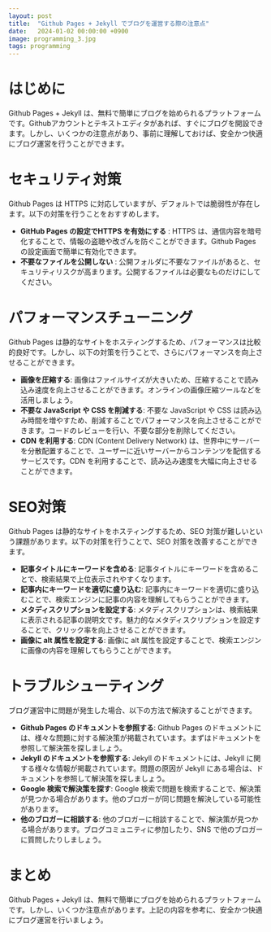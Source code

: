 ```yaml
---
layout: post
title:  "Github Pages + Jekyll でブログを運営する際の注意点"
date:   2024-01-02 00:00:00 +0900
image: programming_3.jpg
tags: programming  
---
```



# はじめに
Github Pages + Jekyll は、無料で簡単にブログを始められるプラットフォームです。Githubアカウントとテキストエディタがあれば、すぐにブログを開設できます。しかし、いくつかの注意点があり、事前に理解しておけば、安全かつ快適にブログ運営を行うことができます。


# セキュリティ対策
Github Pages は HTTPS に対応していますが、デフォルトでは脆弱性が存在します。以下の対策を行うことをおすすめします。

* **GitHub Pages の設定でHTTPS を有効にする** : HTTPS は、通信内容を暗号化することで、情報の盗聴や改ざんを防ぐことができます。Github Pages の設定画面で簡単に有効化できます。
* **不要なファイルを公開しない** : 公開フォルダに不要なファイルがあると、セキュリティリスクが高まります。公開するファイルは必要なものだけにしてください。

# パフォーマンスチューニング
Github Pages は静的なサイトをホスティングするため、パフォーマンスは比較的良好です。しかし、以下の対策を行うことで、さらにパフォーマンスを向上させることができます。

* **画像を圧縮する**: 画像はファイルサイズが大きいため、圧縮することで読み込み速度を向上させることができます。オンラインの画像圧縮ツールなどを活用しましょう。
* **不要な JavaScript や CSS を削減する**: 不要な JavaScript や CSS は読み込み時間を増やすため、削減することでパフォーマンスを向上させることができます。コードのレビューを行い、不要な部分を削除してください。
* **CDN を利用する**: CDN (Content Delivery Network) は、世界中にサーバーを分散配置することで、ユーザーに近いサーバーからコンテンツを配信するサービスです。CDN を利用することで、読み込み速度を大幅に向上させることができます。

# SEO対策
Github Pages は静的なサイトをホスティングするため、SEO 対策が難しいという課題があります。以下の対策を行うことで、SEO 対策を改善することができます。

* **記事タイトルにキーワードを含める**: 記事タイトルにキーワードを含めることで、検索結果で上位表示されやすくなります。
* **記事内にキーワードを適切に盛り込む**: 記事内にキーワードを適切に盛り込むことで、検索エンジンに記事の内容を理解してもらうことができます。
* **メタディスクリプションを設定する**: メタディスクリプションは、検索結果に表示される記事の説明文です。魅力的なメタディスクリプションを設定することで、クリック率を向上させることができます。
* **画像に alt 属性を設定する**: 画像に alt 属性を設定することで、検索エンジンに画像の内容を理解してもらうことができます。


# トラブルシューティング
ブログ運営中に問題が発生した場合、以下の方法で解決することができます。

* **Github Pages のドキュメントを参照する**: Github Pages のドキュメントには、様々な問題に対する解決策が掲載されています。まずはドキュメントを参照して解決策を探しましょう。
* **Jekyll のドキュメントを参照する**: Jekyll のドキュメントには、Jekyll に関する様々な情報が掲載されています。問題の原因が Jekyll にある場合は、ドキュメントを参照して解決策を探しましょう。
* **Google 検索で解決策を探す**: Google 検索で問題を検索することで、解決策が見つかる場合があります。他のブロガーが同じ問題を解決している可能性があります。
* **他のブロガーに相談する**: 他のブロガーに相談することで、解決策が見つかる場合があります。ブログコミュニティに参加したり、SNS で他のブロガーに質問したりしましょう。
# まとめ
Github Pages + Jekyll は、無料で簡単にブログを始められるプラットフォームです。しかし、いくつか注意点があります。上記の内容を参考に、安全かつ快適にブログ運営を行いましょう。